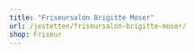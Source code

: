 ```yaml
---
title: "Friseursalon Brigitte Moser"
url: /jestetten/friseursalon-brigitte-moser/
shop: Friseur
---
```

